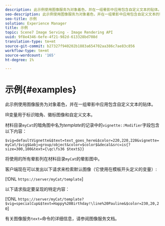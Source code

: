 ```yaml
---
description: 此示例使用图像服务为对象着色，并在一组晕影中应用包含自定义文本的贴体。
seo-description: 此示例使用图像服务为对象着色，并在一组晕影中应用包含自定义文本的贴体。
seo-title: 示例
solution: Experience Manager
title: 示例
topic: Scene7 Image Serving - Image Rendering API
uuid: 9f8e4346-6efe-4f21-982d-613328bd708d
translation-type: tm+mt
source-git-commit: b27327f940202b1883a654702aa386c7ae83c856
workflow-type: tm+mt
source-wordcount: '165'
ht-degree: 1%

---
```



# 示例{#examples}

此示例使用图像服务为对象着色，并在一组晕影中应用包含自定义文本的贴体。

IR变量用于标识暗角、徽标图像和自定义文本。

材料目录`myCat`的暗角图中名为&#x200B;*template*&#x200B;的记录中的`vignette::Modifier`字段包含以下内容：

`$vig=defaultVignette&$text=text_goes_here&$color=220,220,220&vignette=myCat/$vig$&obj=group/object&color=$color$&decal&src=is{?size=300,100&text={\qc\fs36 $text$}}`

将使用的所有晕影列在材料目录`myCat`的晕影图中。

客户端现在可以发出以下请求来检索默认图像（它使用在模板开头定义的变量）:

[!DNL `https://server/myCat/template`]

以下请求指定要呈现的特定内容：

[!DNL `https://server/myCat/template?$vig=specialCup&$text=Happy%20Birthday!\line%20Pauline&$color=230,20,20`]

有关图像服务`text=`命令的详细信息，请参阅图像服务文档。
